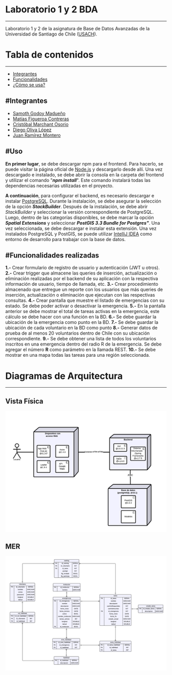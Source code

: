 

# Laboratorio 1 y 2 BDA
----


Laboratorio 1 y 2 de la asignatura de Base de Datos Avanzadas de la Universidad de Santiago de Chile ([USACH][9]).


# Tabla de contenidos
------

* [Integrantes](#Integrantes)
* [Funcionalidades](#Funcionalidades-realizadas)
* [¿Cómo se usa? ](#Uso)


#Integrantes 
----
* [Samoth Godoy Madueño][8]
* [Matías Figueroa Contreras][6]
* [Cristóbal Marchant Osorio][7]
* [Diego Oliva López][5]
* [Juan Ramírez Montero][4]

#Uso
---
**En primer lugar**, se debe descargar npm para el frontend. Para hacerlo, se puede visitar la página oficial de [Node.js][1] y descargarlo desde allí. Una vez descargado e instalado, se debe abrir la consola en la carpeta del frontend y utilizar el comando "_**npm install**_". Este comando instalará todas las dependencias necesarias utilizadas en el proyecto.

**A continuación**, para configurar el backend, es necesario descargar e instalar [PostgreSQL][3]. Durante la instalación, se debe asegurar la selección de la opción **_StackBuilder_**. Después de la instalación, se debe abrir  *StackBuilder* y seleccionar la versión correspondiente de PostgreSQL. Luego, dentro de las categorías disponibles, se debe marcar la opción **_Spatial Extensions_** y seleccionar **_PostGIS 3.3 Bundle for Postgres"_**. Una vez seleccionada, se debe descargar e instalar esta extensión. Una vez instalados PostgreSQL y PostGIS, se puede utilizar [IntelliJ IDEA][2] como entorno de desarrollo para trabajar con la base de datos.

#Funcionalidades realizadas
---
**1.-**   Crear formulario de registro de usuario y autenticación (JWT u otros).
**2.-**  Crear trigger que almacene las queries de inserción, actualización o eliminación realizadas por el backend de su aplicación con la respectiva información de usuario, tiempo de llamada, etc.
**3.-**  Crear procedimiento almacenado que entregue un reporte con los usuarios que más queries de inserción, actualización o eliminación que ejecutan con las respectivas consultas.
**4.-**  Crear pantalla que muestre el listado de emergencias con su estado. Se debe poder activar o desactivar la emergencia.
**5.-**  En la pantalla anterior se debe mostrar el total de tareas activas en la emergencia, este cálculo se debe hacer con una función en la BD.
**6.-**  Se debe guardar la ubicación de la emergencia como punto en la BD.
**7.-**  Se debe guardar la ubicación de cada voluntario en la BD como punto
**8.-**  Generar datos de prueba de al menos 20 voluntarios dentro de Chile con su ubicación correspondiente.
**9.-**  Se debe obtener una lista de todos los voluntarios inscritos en una emergencia dentro del radio R de la emergencia. Se debe agregar el número **R** como parámetro en la llamada REST.
**10.-**  Se debe mostrar en una mapa todas las tareas  para una región seleccionada.


# Diagramas de Arquitectura 
---
## Vista Física 




![Vista Fisica](VistaFisica.png)
## MER

![MER](Mer.png)



[1]: https://nodejs.org/es
[2]: https://www.jetbrains.com/es-es/idea/download/#section=windows
[3]: https://www.postgresql.org/download/
[4]: https://github.com/jnramirezm
[5]: https://github.com/D4ig0
[6]: https://github.com/MatiasFigueroaContreras
[7]: https://github.com/cristowo
[8]: https://github.com/Samoth1
[9]: https://www.usach.cl/